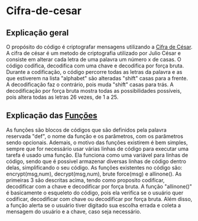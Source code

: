 # Cifra-de-cesar

## Explicação geral

O propósito do código é criptografar mensagens utilizando a [Cifra de César](https://pt.wikipedia.org/wiki/Cifra_de_C%C3%A9sar). A cifra de césar é um metodo de criptografia utilizado por Julio César e consiste em alterar cada letra de uma palavra um número x de casas.
O código codifica, decodifica com uma chave e decodifica por força bruta.
Durante a codificação, o código percorre todas as letras da palavra e as que estiverem na lista "alphabet" são alteradas "shift" casas para a frente.
A decodificação faz o contrário, pois muda "shift" casas para trás.
A decodificação por força bruta mostra todas as possibilidades possíveis, pois altera todas as letras 26 vezes, de 1 a 25.

## Explicação das [Funções](https://docs.python.org/pt-br/3.10/tutorial/controlflow.html#defining-functions)
As funções são blocos de códigos que são definidos pela palavra reservada "def", o nome da função e os parâmetros, com os parâmetros sendo opcionais. Ademais, o motivo das funções existirem é bem simples, sempre que for necessário usar várias linhas de código para executar uma tarefa é usado uma função. Ela funciona como uma variável para linhas de código, sendo que é possivel armazenar diversas linhas de código dentro delas, simplificando o seu código.
As funções existentes no código são: encrypt(msg,num), decrypt(msg,num), brute force(msg) e allinone().
As primeiras 3 são descritas acima, tendo como proposito codificar, decodificar com a chave e decodificar por força bruta.
A função "allinone()" é basicamente o esqueleto do código, pois ela verifica se o usuário quer codificar, decodificar com chave ou decodificar por força bruta. Além disso, a função alerta se o usuário tiver digitado sua escolha errada e coleta a mensagem do usuário e a chave, caso seja necessário.
